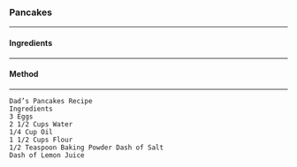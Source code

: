 ### Pancakes
---
#### Ingredients

---
#### Method

---
```
Dad’s Pancakes Recipe
Ingredients
3 Eggs
2 1/2 Cups Water
1/4 Cup Oil
1 1/2 Cups Flour
1/2 Teaspoon Baking Powder Dash of Salt
Dash of Lemon Juice

```